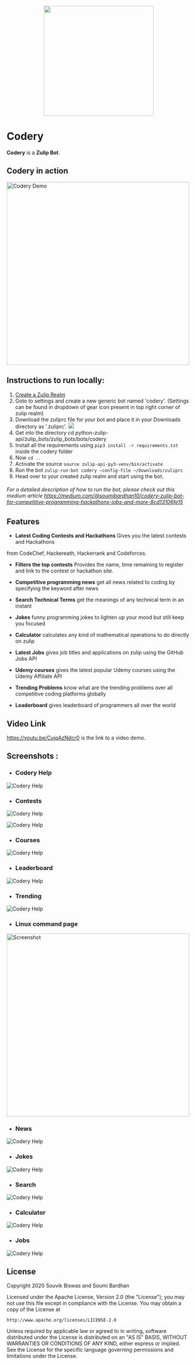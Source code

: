 <p align="center">
  <img width="300" src="https://github.com/Soumi7/codery/blob/master/Assets/codery_logo.png">
</p>

# Codery

**Codery** is a **Zulip Bot**.

## Codery in action

<img src="https://github.com/Soumi7/codery/blob/master/Assets/codery_demo.gif" height="500" alt="Codery Demo"/>

## Instructions to run locally:

1. [Create a Zulip Realm](https://zulip.com/create_realm/)
2. Goto to settings and create a new generic bot named 'codery'.
   (Settings can be found in dropdown of gear icon present in top right corner of zulip realm)
3. Download the zuliprc file for your bot and place it in your Downloads directory as '.zuliprc'.
   ![](./images/instructions.png)
4. Get into the directory cd python-zulip-api/zulip_bots/zulip_bots/bots/codery
5. Install all the requirements using `pip3 install -r requirements.txt` inside the codery folder
6. Now `cd ..`
7. Activate the source `source zulip-api-py3-venv/bin/activate`
8. Run the bot `zulip-run-bot codery —config-file ~/Downloads/zuliprc`
9. Head over to your created zulip realm and start using the bot.

###### For a detailed description of how to run the bot, please check out this medium article https://medium.com/@soumibardhan10/codery-zulip-bot-for-competitive-programming-hackathons-jobs-and-more-8cd13106fe15

## Features

-   **Latest Coding Contests and Hackathons** Gives you the latest contests and Hackathons

from CodeChef, Hackereath, Hackerrank and Codeforces.

-   **Filters the top contests** Provides the name, time remaining to register and link to the contest or hackathon site.

-   **Competitive programming news** get all news related to coding by specifying the keyword after news

-   **Search Technical Terms** get the meanings of any technical term in an instant

-   **Jokes** funny programming jokes to lighten up your mood but still keep you focused

-   **Calculator** calculates any kind of mathematical operations to do directly on zulip

-   **Latest Jobs** gives job titles and applications on zulip using the GitHub Jobs API

-   **Udemy courses** gives the latest popular Udemy courses using the Udemy Affiliate API

-   **Trending Problems** know what are the trending problems over all competitive coding platforms globally

-   **Leaderboard** gives leaderboard of programmers all over the world

## Video Link

https://youtu.be/CujqAzNdcr0 is the link to a video demo.

## Screenshots :

-   ### **Codery Help**

![Codery Help](https://github.com/Soumi7/codery/blob/master/Assets/s_help.png)

-   ### **Contests**

![Codery Help](https://github.com/Soumi7/codery/blob/master/Assets/s_contests.png)

![Codery Help](https://github.com/Soumi7/codery/blob/master/Assets/s_contests_2.png)

-   ### **Courses**

![Codery Help](https://github.com/Soumi7/codery/blob/master/Assets/s_courses.png)

-   ### **Leaderboard**

![Codery Help](https://github.com/Soumi7/codery/blob/master/Assets/s_leaderboard.png)

-   ### **Trending**

![Codery Help](https://github.com/Soumi7/codery/blob/master/Assets/s_trending.png)

-   ### **Linux command page**
<img src="https://github.com/Soumi7/codery/blob/master/Assets/man1.png" height="500" alt="Screenshot"/>

*   ### **News**

![Codery Help](https://github.com/Soumi7/codery/blob/master/Assets/s_news.png)

-   ### **Jokes**

![Codery Help](https://github.com/Soumi7/codery/blob/master/Assets/s_jokes.png)

-   ### **Search**

![Codery Help](https://github.com/Soumi7/codery/blob/master/Assets/s_dictionary.png)

-   ### **Calculator**

![Codery Help](https://github.com/Soumi7/codery/blob/master/Assets/s_calculator.png)

-   ### **Jobs**

![Codery Help](https://github.com/Soumi7/codery/blob/master/Assets/s_jobs.png)

## License

Copyright 2020 Souvik Biswas and Soumi Bardhan

Licensed under the Apache License, Version 2.0 (the "License");
you may not use this file except in compliance with the License.
You may obtain a copy of the License at

    http://www.apache.org/licenses/LICENSE-2.0

Unless required by applicable law or agreed to in writing, software
distributed under the License is distributed on an "AS IS" BASIS,
WITHOUT WARRANTIES OR CONDITIONS OF ANY KIND, either express or implied.
See the License for the specific language governing permissions and
limitations under the License.

